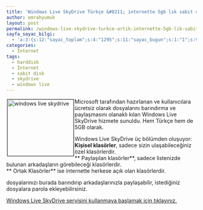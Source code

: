 ```yaml
---
title: 'Windows Live SkyDrive Türkçe &#8211; internette 5gb lık sabit diskiniz olsun'
author: emrahyumuk
layout: post
permalink: /windows-live-skydrive-turkce-artik-internette-5gb-lik-sabit-diskiniz-olsun/
sayfa_sayac_bilgi:
  - 'a:3:{s:12:"sayac_toplam";s:4:"1295";s:11:"sayac_bugun";s:1:"1";s:9:"son_okuma";s:10:"1364895867";}'
categories:
  - İnternet
tags:
  - harddisk
  - İnternet
  - sabit disk
  - skydrive
  - windows live
---
```

<img src="http://img411.imageshack.us/img411/8300/wlskydrivebd8.jpg" alt="windows live skydrive" align="left" border="1" height="150" hspace="2" vspace="2" width="175" />

Microsoft tarafından hazırlanan ve kullanıcılara ücretsiz olarak dosyalarını barındırma ve paylaşmasını olanaklı kılan Windows Live SkyDrive hizmete sunuldu. Hem Türkçe hem de 5GB olarak.

Windows Live SkyDrive üç bölümden oluşuyor:  
**Kişisel klasörler**, sadece sizin ulaşabileceğiniz özel klasörlerdir.  
** Paylaşılan klasörler**, sadece listenizde bulunan arkadaşların görebileceği klasörlerdir.  
** Ortak Klasörler** ise internette herkese açık olan klasörlerdir.

dosyalarınızı burada barındırıp arkadaşlarınızla paylaşabilir, istediğiniz dosyalara parola ekleyebilirsiniz.

<a href="http://skydrive.live.com/" target="_blank">Windows Live SkyDrive servisini kullanmaya başlamak için tıklayınız.</a>